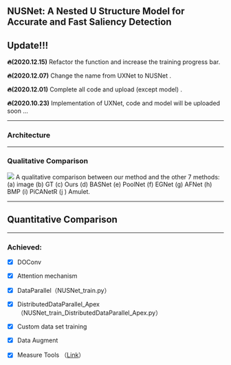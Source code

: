 ## NUSNet: A Nested U Structure Model for Accurate and Fast Saliency Detection

## Update!!!

**🔥(2020.12.15)**  Refactor the function and increase the training progress bar.

**🔥(2020.12.07)** Change the name from UXNet to NUSNet .

**🔥(2020.12.01)** Complete all code and upload (except model) .

**🔥(2020.10.23)** Implementation of UXNet, code and model will be uploaded soon ...

------

### Architecture





------



### Qualitative Comparison

![](https://github.com/Inmessionant/NUSNet-PyTorch/blob/master/pics/4.png)
A qualitative comparison between our method and the other 7 methods: (a) image (b) GT (c) Ours (d) BASNet (e) PoolNet (f) EGNet (g) AFNet (h) BMP (i) PiCANetR (j ) Amulet.

------



## Quantitative Comparison





------



### Achieved:

- [x] DOConv

- [x] Attention mechanism

- [x] DataParallel（NUSNet_train.py）

- [x] DistributedDataParallel_Apex（NUSNet_train_DistributedDataParallel_Apex.py）

- [x] Custom data set training

- [x] Data Augment 

- [x] Measure Tools （[Link](https://github.com/NathanUA/Binary-Segmentation-Evaluation-Tool)）

  

